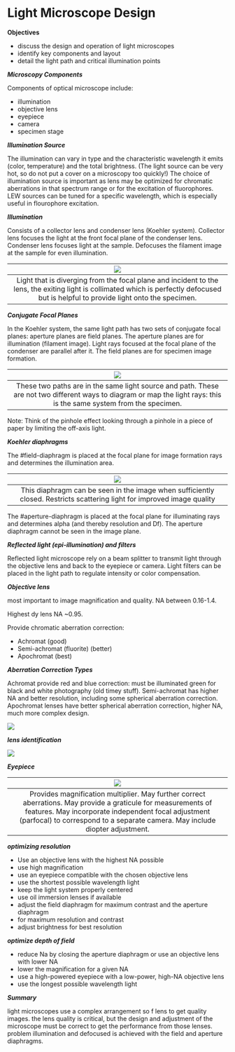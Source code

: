 <!-- 20220829T13:05 -->

# Light Microscope Design

**Objectives**

- discuss the design and operation of light microscopes
- identify key components and layout
- detail the light path and critical illumination points

***Microscopy Components***

Components of optical microscope include:

- illumination
- objective lens
- eyepiece
- camera
- specimen stage

***Illumination Source***

The illumination can vary in type and the characteristic wavelength it emits (color, temperature) and the total brightness. (The light source can be very hot, so do not put a cover on a microscopy too quickly!) The choice of illumination source is important as lens may be optimized for chromatic aberrations in that spectrum range or for the excitation of fluorophores. LEW sources can be tuned for a specific wavelength, which is especially useful in flourophore excitation.

***Illumination***

Consists of a collector lens and condenser lens (Koehler system). Collector lens focuses the light at the front focal plane of the condenser lens. Condenser lens focuses light at the sample. Defocuses the filament image at the sample for even illumination.

| ![](../../attachments/engr-837-001-materials-characterization-methods/illumination_220830_154945_EST.png) |
|:--:|
| Light that is diverging from the focal plane and incident to the lens, the exiting light is collimated which is perfectly defocused but is helpful to provide light onto the specimen. |

***Conjugate Focal Planes***

In the Koehler system, the same light path has two sets of conjugate focal planes: aperture planes are field planes. The aperture planes are for illumination (filament image). Light rays focused at the focal plane of the condenser are parallel after it. The field planes are for specimen image formation.

| ![](../../attachments/engr-837-001-materials-characterization-methods/conjugate_focal_planes_220830_155019_EST.png) |
|:--:|
| These two paths are in the same light source and path. These are not two different ways to diagram or map the light rays: this is the same system from the specimen. |

Note: Think of the pinhole effect looking through a pinhole in a piece of paper by limiting the off-axis light.

***Koehler diaphragms***

The #field-diaphragm is placed at the focal plane for image formation rays and determines the illumination area.

| ![](../../attachments/engr-837-001-materials-characterization-methods/koehler_diaphragm_220830_155108_EST.png) |
|:--:|
| This diaphragm can be seen in the image when sufficiently closed. Restricts scattering light for improved image quality |

The #aperture-diaphragm is placed at the focal plane for illuminating rays and determines alpha (and thereby resolution and Df). The aperture diaphragm cannot be seen in the image plane.

***Reflected light (epi-illumination) and filters***

Reflected light microscope rely on a beam splitter to transmit light through the objective lens and back to the eyepiece or camera. Light filters can be placed in the light path to regulate intensity or color compensation.

***Objective lens***

most important to image magnification and quality. NA between 0.16-1.4.

Highest dy lens NA ~0.95.

Provide chromatic aberration correction:

- Achromat (good)
- Semi-achromat (fluorite) (better)
- Apochromat (best)

***Aberration Correction Types***

Achromat provide red and blue correction: must be illuminated green for black and white photography (old timey stuff). Semi-achromat has higher NA and better resolution, including some spherical aberration correction. Apochromat lenses have better spherical aberration correction, higher NA, much more complex design.

![](../../attachments/engr-837-001-materials-characterization-methods/aberration_correction_types_220830_155213_EST.png)


***lens identification***

![](../../attachments/engr-837-001-materials-characterization-methods/lens_identification_220830_155348_EST.png)

***Eyepiece***

| ![](../../attachments/engr-837-001-materials-characterization-methods/eyepiece_220830_155535_EST.png) |
|:--:|
| Provides magnification multiplier. May further correct aberrations. May provide a graticule for measurements of features. May incorporate independent focal adjustment (parfocal) to correspond to a separate camera. May include diopter adjustment. |

***optimizing resolution***
- Use an objective lens with the highest NA possible
- use high magnification
- use an eyepiece compatible with the chosen objective lens
- use the shortest possible wavelength light
- keep the light system properly centered
- use oil immersion lenses if available
- adjust the field diaphragm for maximum contrast and the aperture diaphragm
- for maximum resolution and contrast
- adjust brightness for best resolution

***optimize depth of field***
- reduce Na by closing the aperture diaphragm or use an objective lens with lower NA
- lower the magnification for a given NA
- use a high-powered eyepiece with a low-power, high-NA objective lens
- use the longest possible wavelength light

***Summary***

light microscopes use a complex arrangement so f lens to get quality images.
the lens quality is critical, but the design and adjustment of the microscope must be correct to get the performance from those lenses.
problem illumination and defocused is achieved with the field and aperture diaphragms.